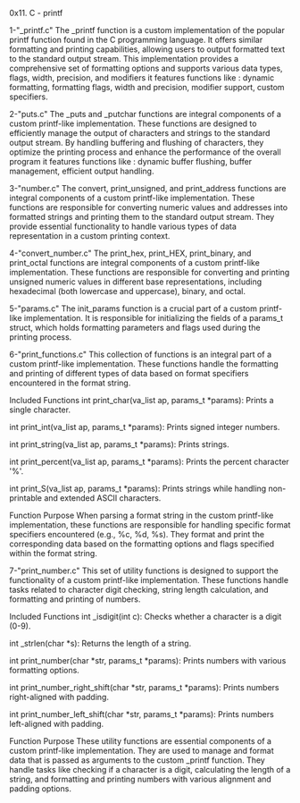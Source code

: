 0x11. C - printf

1-"_printf.c"
The _printf function is a custom implementation of the popular printf function found in the C programming language. It offers similar formatting and printing capabilities, allowing users to output formatted text to the standard output stream. This implementation provides a comprehensive set of formatting options and supports various data types, flags, width, precision, and modifiers it features functions like : dynamic formatting, formatting flags, width and precision, modifier support, custom specifiers.

2-"puts.c"
The _puts and _putchar functions are integral components of a custom printf-like implementation. These functions are designed to efficiently manage the output of characters and strings to the standard output stream. By handling buffering and flushing of characters, they optimize the printing process and enhance the performance of the overall program it features functions like : dynamic buffer flushing, buffer management, efficient output handling.

3-"number.c"
The convert, print_unsigned, and print_address functions are integral components of a custom printf-like implementation. These functions are responsible for converting numeric values and addresses into formatted strings and printing them to the standard output stream. They provide essential functionality to handle various types of data representation in a custom printing context.

4-"convert_number.c"
The print_hex, print_HEX, print_binary, and print_octal functions are integral components of a custom printf-like implementation. These functions are responsible for converting and printing unsigned numeric values in different base representations, including hexadecimal (both lowercase and uppercase), binary, and octal.

5-"params.c"
The init_params function is a crucial part of a custom printf-like implementation. It is responsible for initializing the fields of a params_t struct, which holds formatting parameters and flags used during the printing process.

6-"print_functions.c"
This collection of functions is an integral part of a custom printf-like implementation. These functions handle the formatting and printing of different types of data based on format specifiers encountered in the format string.

Included Functions
int print_char(va_list ap, params_t *params): Prints a single character.

int print_int(va_list ap, params_t *params): Prints signed integer numbers.

int print_string(va_list ap, params_t *params): Prints strings.

int print_percent(va_list ap, params_t *params): Prints the percent character '%'.

int print_S(va_list ap, params_t *params): Prints strings while handling non-printable and extended ASCII characters.

Function Purpose
When parsing a format string in the custom printf-like implementation, these functions are responsible for handling specific format specifiers encountered (e.g., %c, %d, %s). They format and print the corresponding data based on the formatting options and flags specified within the format string.

7-"print_number.c"
This set of utility functions is designed to support the functionality of a custom printf-like implementation. These functions handle tasks related to character digit checking, string length calculation, and formatting and printing of numbers.

Included Functions
int _isdigit(int c): Checks whether a character is a digit (0-9).

int _strlen(char *s): Returns the length of a string.

int print_number(char *str, params_t *params): Prints numbers with various formatting options.

int print_number_right_shift(char *str, params_t *params): Prints numbers right-aligned with padding.

int print_number_left_shift(char *str, params_t *params): Prints numbers left-aligned with padding.

Function Purpose
These utility functions are essential components of a custom printf-like implementation. They are used to manage and format data that is passed as arguments to the custom _printf function. They handle tasks like checking if a character is a digit, calculating the length of a string, and formatting and printing numbers with various alignment and padding options.

